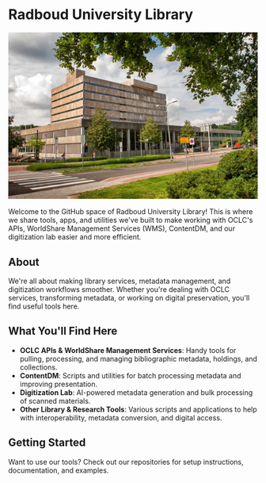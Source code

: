 # Radboud University Library

![Radboud University Library](/Centrale-Bibliotheek.jpg.webp)

Welcome to the GitHub space of Radboud University Library! This is where we share tools, apps, and utilities we've built to make working with OCLC's APIs, WorldShare Management Services (WMS), ContentDM, and our digitization lab easier and more efficient.

## About
We're all about making library services, metadata management, and digitization workflows smoother. Whether you're dealing with OCLC services, transforming metadata, or working on digital preservation, you'll find useful tools here.

## What You'll Find Here
- **OCLC APIs & WorldShare Management Services**: Handy tools for pulling, processing, and managing bibliographic metadata, holdings, and collections.
- **ContentDM**: Scripts and utilities for batch processing metadata and improving presentation.
- **Digitization Lab**: AI-powered metadata generation and bulk processing of scanned materials.
- **Other Library & Research Tools**: Various scripts and applications to help with interoperability, metadata conversion, and digital access.

## Getting Started
Want to use our tools? Check out our repositories for setup instructions, documentation, and examples.
